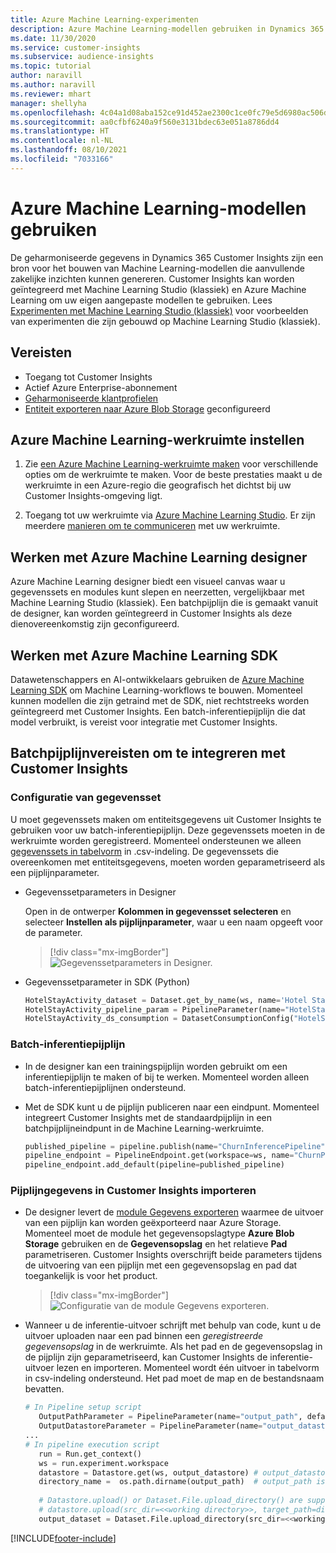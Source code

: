 ```yaml
---
title: Azure Machine Learning-experimenten
description: Azure Machine Learning-modellen gebruiken in Dynamics 365 Customer Insights.
ms.date: 11/30/2020
ms.service: customer-insights
ms.subservice: audience-insights
ms.topic: tutorial
author: naravill
ms.author: naravill
ms.reviewer: mhart
manager: shellyha
ms.openlocfilehash: 4c04a1d08aba152ce91d452ae2300c1ce0fc79e5d6980ac506dc40d9914c9fca
ms.sourcegitcommit: aa0cfbf6240a9f560e3131bdec63e051a8786dd4
ms.translationtype: HT
ms.contentlocale: nl-NL
ms.lasthandoff: 08/10/2021
ms.locfileid: "7033166"
---
```

# <a name="use-azure-machine-learning-based-models"></a>Azure Machine Learning-modellen gebruiken

De geharmoniseerde gegevens in Dynamics 365 Customer Insights zijn een bron voor het bouwen van Machine Learning-modellen die aanvullende zakelijke inzichten kunnen genereren. Customer Insights kan worden geïntegreerd met Machine Learning Studio (klassiek) en Azure Machine Learning om uw eigen aangepaste modellen te gebruiken. Lees [Experimenten met Machine Learning Studio (klassiek)](machine-learning-studio-experiments.md) voor voorbeelden van experimenten die zijn gebouwd op Machine Learning Studio (klassiek). 

## <a name="prerequisites"></a>Vereisten

- Toegang tot Customer Insights
- Actief Azure Enterprise-abonnement
- [Geharmoniseerde klantprofielen](data-unification.md)
- [Entiteit exporteren naar Azure Blob Storage](export-azure-blob-storage.md) geconfigureerd

## <a name="set-up-azure-machine-learning-workspace"></a>Azure Machine Learning-werkruimte instellen

1. Zie [een Azure Machine Learning-werkruimte maken](/azure/machine-learning/concept-workspace#-create-a-workspace) voor verschillende opties om de werkruimte te maken. Voor de beste prestaties maakt u de werkruimte in een Azure-regio die geografisch het dichtst bij uw Customer Insights-omgeving ligt.

1. Toegang tot uw werkruimte via [Azure Machine Learning Studio](https://ml.azure.com/). Er zijn meerdere [manieren om te communiceren](/azure/machine-learning/concept-workspace#tools-for-workspace-interaction) met uw werkruimte.

## <a name="work-with-azure-machine-learning-designer"></a>Werken met Azure Machine Learning designer

Azure Machine Learning designer biedt een visueel canvas waar u gegevenssets en modules kunt slepen en neerzetten, vergelijkbaar met Machine Learning Studio (klassiek). Een batchpijplijn die is gemaakt vanuit de designer, kan worden geïntegreerd in Customer Insights als deze dienovereenkomstig zijn geconfigureerd. 
   
## <a name="working-with-azure-machine-learning-sdk"></a>Werken met Azure Machine Learning SDK

Datawetenschappers en AI-ontwikkelaars gebruiken de [Azure Machine Learning SDK](/python/api/overview/azure/ml/?preserve-view=true&view=azure-ml-py) om Machine Learning-workflows te bouwen. Momenteel kunnen modellen die zijn getraind met de SDK, niet rechtstreeks worden geïntegreerd met Customer Insights. Een batch-inferentiepijplijn die dat model verbruikt, is vereist voor integratie met Customer Insights.

## <a name="batch-pipeline-requirements-to-integrate-with-customer-insights"></a>Batchpijplijnvereisten om te integreren met Customer Insights

### <a name="dataset-configuration"></a>Configuratie van gegevensset

U moet gegevenssets maken om entiteitsgegevens uit Customer Insights te gebruiken voor uw batch-inferentiepijplijn. Deze gegevenssets moeten in de werkruimte worden geregistreerd. Momenteel ondersteunen we alleen [gegevenssets in tabelvorm](/azure/machine-learning/how-to-create-register-datasets#tabulardataset) in .csv-indeling. De gegevenssets die overeenkomen met entiteitsgegevens, moeten worden geparametriseerd als een pijplijnparameter.
   
* Gegevenssetparameters in Designer
   
     Open in de ontwerper **Kolommen in gegevensset selecteren** en selecteer **Instellen als pijplijnparameter**, waar u een naam opgeeft voor de parameter.

     > [!div class="mx-imgBorder"]
     > ![Gegevenssetparameters in Designer.](media/intelligence-designer-dataset-parameters.png "Gegevenssetparameters in Designer")
   
* Gegevenssetparameter in SDK (Python)
   
   ```python
   HotelStayActivity_dataset = Dataset.get_by_name(ws, name='Hotel Stay Activity Data')
   HotelStayActivity_pipeline_param = PipelineParameter(name="HotelStayActivity_pipeline_param", default_value=HotelStayActivity_dataset)
   HotelStayActivity_ds_consumption = DatasetConsumptionConfig("HotelStayActivity_dataset", HotelStayActivity_pipeline_param)
   ```

### <a name="batch-inference-pipeline"></a>Batch-inferentiepijplijn
  
* In de designer kan een trainingspijplijn worden gebruikt om een inferentiepijplijn te maken of bij te werken. Momenteel worden alleen batch-inferentiepijplijnen ondersteund.

* Met de SDK kunt u de pijplijn publiceren naar een eindpunt. Momenteel integreert Customer Insights met de standaardpijplijn in een batchpijplijneindpunt in de Machine Learning-werkruimte.
   
   ```python
   published_pipeline = pipeline.publish(name="ChurnInferencePipeline", description="Published Churn Inference pipeline")
   pipeline_endpoint = PipelineEndpoint.get(workspace=ws, name="ChurnPipelineEndpoint") 
   pipeline_endpoint.add_default(pipeline=published_pipeline)
   ```

### <a name="import-pipeline-data-into-customer-insights"></a>Pijplijngegevens in Customer Insights importeren

* De designer levert de [module Gegevens exporteren](/azure/machine-learning/algorithm-module-reference/export-data) waarmee de uitvoer van een pijplijn kan worden geëxporteerd naar Azure Storage. Momenteel moet de module het gegevensopslagtype **Azure Blob Storage** gebruiken en de **Gegevensopslag** en het relatieve **Pad** parametriseren. Customer Insights overschrijft beide parameters tijdens de uitvoering van een pijplijn met een gegevensopslag en pad dat toegankelijk is voor het product.
   > [!div class="mx-imgBorder"]
   > ![Configuratie van de module Gegevens exporteren.](media/intelligence-designer-importdata.png "Configuratie van de module Gegevens exporteren")
   
* Wanneer u de inferentie-uitvoer schrijft met behulp van code, kunt u de uitvoer uploaden naar een pad binnen een *geregistreerde gegevensopslag* in de werkruimte. Als het pad en de gegevensopslag in de pijplijn zijn geparametriseerd, kan Customer Insights de inferentie-uitvoer lezen en importeren. Momenteel wordt één uitvoer in tabelvorm in csv-indeling ondersteund. Het pad moet de map en de bestandsnaam bevatten.

   ```python
   # In Pipeline setup script
      OutputPathParameter = PipelineParameter(name="output_path", default_value="HotelChurnOutput/HotelChurnOutput.csv")
      OutputDatastoreParameter = PipelineParameter(name="output_datastore", default_value="workspaceblobstore")
   ...
   # In pipeline execution script
      run = Run.get_context()
      ws = run.experiment.workspace
      datastore = Datastore.get(ws, output_datastore) # output_datastore is parameterized
      directory_name =  os.path.dirname(output_path)  # output_path is parameterized.
      
      # Datastore.upload() or Dataset.File.upload_directory() are supported methods to uplaod the data
      # datastore.upload(src_dir=<<working directory>>, target_path=directory_name, overwrite=False, show_progress=True)
      output_dataset = Dataset.File.upload_directory(src_dir=<<working directory>>, target = (datastore, directory_name)) # Remove trailing "/" from directory_name
   ```


[!INCLUDE[footer-include](../includes/footer-banner.md)]